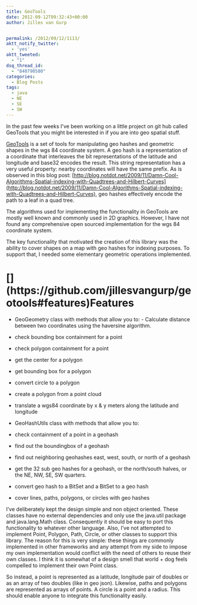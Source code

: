```yaml
---
title: GeoTools
date: 2012-09-12T09:32:43+00:00
author: Jilles van Gurp


permalink: /2012/09/12/1113/
aktt_notify_twitter:
  - 'yes'
aktt_tweeted:
  - "1"
dsq_thread_id:
  - "840790580"
categories:
  - Blog Posts
tags:
  - java
  - NE
  - SE
  - SW
---
```

In the past few weeks I've been working on a little project on git hub called GeoTools that you might be interested in if you are into geo spatial stuff.

[GeoTools](https://github.com/jillesvangurp/geotools) is a set of tools for manipulating geo hashes and geometric shapes in the wgs 84 coordinate system. A geo hash is a representation of a coordinate that interleaves the bit representations of the latitude and longitude and base32 encodes the result. This string representation has a very useful property: nearby coordinates will have the same prefix. As is observed in this blog post: [http://blog.notdot.net/2009/11/Damn-Cool-Algorithms-Spatial-indexing-with-Quadtrees-and-Hilbert-Curves](http://blog.notdot.net/2009/11/Damn-Cool-Algorithms-Spatial-indexing-with-Quadtrees-and-Hilbert-Curves), geo hashes effectively encode the path to a leaf in a quad tree.

The algorithms used for implementing the functionality in GeoTools are mostly well known and commonly used in 2D graphics. However, I have not found any comprehensive open sourced implementation for the wgs 84 coordinate system.

The key functionality that motivated the creation of this library was the ability to cover shapes on a map with geo hashes for indexing purposes. To support that, I needed some elementary geometric operations implemented.
<h1>[](https://github.com/jillesvangurp/geotools#features)Features</h1>

- GeoGeometry class with methods that allow you to: - Calculate distance between two coordinates using the haversine algorithm.
- check bounding box containment for a point
- check polygon containment for a point
- get the center for a polygon
- get bounding box for a polygon
- convert circle to a polygon
- create a polygon from a point cloud
- translate a wgs84 coordinate by x & y meters along the latitude and longitude


- GeoHashUtils class with methods that allow you to:

- check containment of a point in a geohash
- find out the boundingbox of a geohash
- find out neighboring geohashes east, west, south, or north of a geohash
- get the 32 sub geo hashes for a geohash, or the north/south halves, or the NE, NW, SE, SW quarters.
- convert geo hash to a BitSet and a BitSet to a geo hash
- cover lines, paths, polygons, or circles with geo hashes



I’ve deliberately kept the design simple and non object oriented. These classes have no external dependencies and only use the java.util package and java.lang.Math class. Consequently it should be easy to port this functionality to whatever other language. Also, I’ve not attempted to implement Point, Polygon, Path, Circle, or other classes to support this library. The reason for this is very simple: these things are commonly implemented in other frameworks and any attempt from my side to impose my own implementation would conflict with the need of others to reuse their own classes. I think it is somewhat of a design smell that world + dog feels compelled to implement their own Point class.

So instead, a point is represented as a latitude, longitude pair of doubles or as an array of two doubles (like in geo json). Likewise, paths and polygons are represented as arrays of points. A circle is a point and a radius. This should enable anyone to integrate this functionality easily.